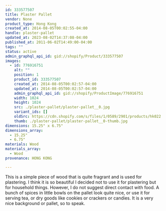 ```yaml
---
id: 333577507
title: Plaster Pallet
vendor: None
product_type: Hong Kong
created_at: 2014-08-05T00:02:55-04:00
handle: plaster-pallet
updated_at: 2023-08-02T14:37:08-04:00
published_at: 2011-06-02T14:49:00-04:00
tags: ""
status: active
admin_graphql_api_id: gid://shopify/Product/333577507
images:
  - id: 776916751
    alt: ""
    position: 1
    product_id: 333577507
    created_at: 2014-08-05T00:02:57-04:00
    updated_at: 2014-08-05T00:02:57-04:00
    admin_graphql_api_id: gid://shopify/ProductImage/776916751
    width: 1024
    height: 1024
    src: ./plaster-pallet/plaster-pallet__0.jpg
    variant_ids: []
    oldSrc: https://cdn.shopify.com/s/files/1/0589/2901/products/hk022.jpeg?v=1407211377
    thumb: ./plaster-pallet/plaster-pallet__0-thumb.jpg
dimensions: 15.25" x 6.75"
dimensions_array:
  - 15.25"
  - 6.75"
materials: Wood
materials_array:
  - Wood
provenance: HONG KONG

---
```


This is a simple piece of wood that is quite fragrant and is used for plastering. I think it is so beautiful I decided not to use it for plastering but for household things. However, I do not suggest direct contact with food. A bunch of spices in little bowls on the pallet look quite nice, or use it for serving tea, or dry goods like cookies or crackers or candies. It is a very nice background or pallet, so to speak.